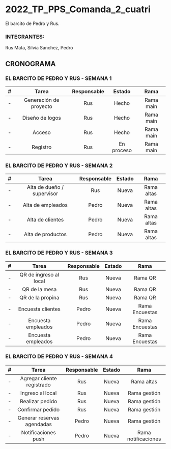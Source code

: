 # 2022_TP_PPS_Comanda_2_cuatri
El barcito de Pedro y Rus.

### INTEGRANTES:

Rus Mata, Silvia
Sánchez, Pedro

## CRONOGRAMA

### EL BARCITO DE PEDRO Y RUS - SEMANA 1 
| # | Tarea | Responsable | Estado | Rama |
| :------: | :------: | :------: | :------: | :------: |
| - | Generación de proyecto | Rus |  Hecho | Rama main |
| - | Diseño de logos | Rus |  Hecho | Rama main |
| - | Acceso | Rus |  Hecho | Rama main |
| - | Registro | Rus |  En proceso | Rama main |

### EL BARCITO DE PEDRO Y RUS - SEMANA 2
| # | Tarea | Responsable | Estado | Rama |
| :------: | :------: | :------: | :------: | :------: |
| - | Alta de dueño / supervisor | Rus |  Nueva | Rama altas |
| - | Alta de empleados | Pedro |  Nueva | Rama altas |
| - | Alta de clientes | Pedro |  Nueva | Rama altas |
| - | Alta de productos | Pedro |  Nueva | Rama altas |

### EL BARCITO DE PEDRO Y RUS - SEMANA 3
| # | Tarea | Responsable | Estado | Rama |
| :------: | :------: | :------: | :------: | :------: |
| - | QR de ingreso al local | Rus |  Nueva | Rama QR |
| - | QR de la mesa | Rus |  Nueva | Rama QR |
| - | QR de la propina | Rus |  Nueva | Rama QR |
| - | Encuesta clientes | Pedro |  Nueva | Rama Encuestas |
| - | Encuesta empleados | Pedro |  Nueva | Rama Encuestas |
| - | Encuesta empleados | Pedro |  Nueva | Rama Encuestas |

### EL BARCITO DE PEDRO Y RUS - SEMANA 4
| # | Tarea | Responsable | Estado | Rama |
| :------: | :------: | :------: | :------: | :------: |
| - | Agregar cliente registrado | Rus |  Nueva | Rama altas |
| - | Ingreso al local | Rus |  Nueva | Rama gestión |
| - | Realizar pedido | Rus |  Nueva | Rama gestión |
| - | Confirmar pedido | Rus |  Nueva | Rama gestión |
| - | Generar reservas agendadas | Pedro |  Nueva | Rama gestión |
| - | Notificaciones push | Pedro |  Nueva | Rama notificaciones |











